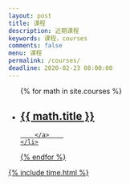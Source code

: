 ```yaml
---
layout: post
title: 课程
description: 近期课程
keywords: 课程，courses
comments: false
menu: 课程
permalink: /courses/
deadline: 2020-02-23 08:00:00
---
```


<ul class="listing">
{% for math in site.courses %}
    <li class="listing-item">
        <a href="{{ site.url }}{{ math.url }}">
        	<h2>{{ math.title }}</h2> 
        	<div id="countdown18" class="ClassyCountdownDemo"></div>

        </a>	
    </li>
{% endfor %}
</ul>
{% include time.html %}
